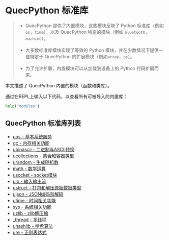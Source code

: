 # QuecPython 标准库

> - QuecPython 提供了内置模块，这些模块反映了 Python 标准库（例如 `os`，`time`），以及 QuecPython 特定的模块（例如 `bluetooth`，`machine`）。<br><br>
> - 大多数标准库模块实现了等效的 Python 模块，并在少数情况下提供一些特定于 QuecPython 的扩展模块（例如`array`，`os`）。<br><br>
> - 为了允许扩展，内置模块可以从加载到设备上的 Python 代码扩展而来。

本文描述了 QuecPython 内置的模块（函数和类库）。

通过在REPL上输入以下代码，以查看所有可被导入的内置库：

```python
help('modules')
```

## QuecPython 标准库列表

- [uos - 基本系统服务](./uos.md)
- [gc - 内存相关功能](./gc.md)
- [ubinascii - 二进制与ASCII转换](./ubinascii.md)
- [ucollections - 集合和容器类型](./ucollections.md)
- [urandom - 生成随机数](./urandom.md)
- [math - 数学运算](./math.md)
- [usocket - socket模块](./usocket.md)
- [uio - 输入输出流](./uio.md)
- [ustruct - 打包和解压原始数据类型](./ustruct.md)
- [ujson - JSON编码和解码](./ujson.md)
- [utime - 时间相关功能](./utime.md)
- [sys - 系统相关功能](./sys.md)
- [uzlib - zlib解压缩](./uzlib.md)
- [_thread - 多线程](./_thread.md)
- [uhashlib - 哈希算法](./uhashlib.md)
- [ure - 正则表达式](./ure.md)

